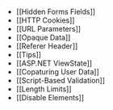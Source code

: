 - [[Hidden Forms Fields]]
- [[HTTP Cookies]]
- [[URL Parameters]]
- [[Opaque Data]]
- [[Referer Header]]
- [[Tips]]
- [[ASP.NET ViewState]]
- [[Copaturing User Data]]
- [[Script-Based Validation]]
- [[Length Limits]]
- [[Disable Elements]]